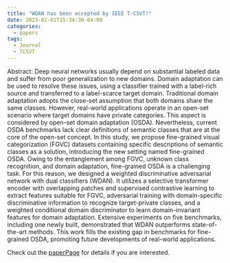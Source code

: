 ```yaml
---
title: "WDAN has been accepted by IEEE T-CSVT!"
date: 2023-02-01T15:34:30-04:00
categories:
  - papers
tags:
  - Journal
  - TCSVT
---
```


Abstract:
Deep neural networks usually depend on substantial labeled data and suffer from poor generalization to new domains. Domain adaptation can be used to resolve these issues, using a classifier trained with a label-rich source and transferred to a label-scarce target domain. Traditional domain adaptation adopts the close-set assumption that both domains share the same classes. However, real-world applications operate in an open-set scenario where target domains have private categories. This aspect is considered by open-set domain adaptation (OSDA). Nevertheless, current OSDA benchmarks lack clear definitions of semantic classes that are at the core of the open-set concept. In this study, we propose fine-grained visual categorization (FGVC) datasets containing specific descriptions of semantic classes as a solution, introducing the new setting named fine-grained OSDA. Owing to the entanglement among FGVC, unknown class recognition, and domain adaptation, fine-grained OSDA is a challenging task. For this reason, we designed a weighted discriminative adversarial network with dual classifiers (WDAN). It utilizes a selective transformer encoder with overlapping patches and supervised contrastive learning to extract features suitable for FGVC, adversarial training with domain-specific discriminative information to recognize target-private classes, and a weighted conditional domain discriminator to learn domain-invariant features for domain adaptation. Extensive experiments on five benchmarks, including one newly built, demonstrated that WDAN outperforms state-of-the-art methods. This work fills the existing gap in benchmarks for fine-grained OSDA, promoting future developments of real-world applications.

Check out the [paperPage][paperPage] for details if you are interested.

[paperPage]: [https://jekyllrb.com/docs/home](https://ieeexplore.ieee.org/abstract/document/10054088)
[jekyll-gh]:   https://github.com/jekyll/jekyll
[jekyll-talk]: https://talk.jekyllrb.com/
